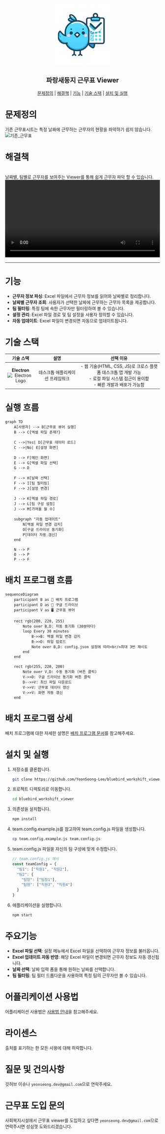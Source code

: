 <p align="center">
  <img src="blue-bird.png" alt="logo" height="200px" width="200px">
  <h2 align="center">파랑새둥지 근무표 Viewer</h2>
</p>

<p align="center">
  <a href="#문제정의">문제정의</a> | 
  <a href="#해결책">해결책</a> | 
  <a href="#기능">기능</a> | 
  <a href="#기술-스택">기술 스택</a> | 
  <a href="#설치-및-실행">설치 및 실행</a>
</p>

<p align="center">
  <h1>문제정의</h1>
  기존 근무표시트는 특정 날짜에 근무하는 근무자의 현황을 파악하기 쉽지 않습니다.
  <br>
  <img src="https://github.com/user-attachments/assets/f31d9812-ac1c-4d5b-a968-edf0b231b8dc" alt="기존_근무표">
</p>

<p align="center">
  <h1>해결책</h1>
  <br> 
  날짜별, 팀별로 근무자를 보여주는 Viewer를 통해 쉽게 근무자 파악 할 수 있습니다.
  <video src="https://github.com/user-attachments/assets/78590ca6-a9b7-45ac-be4b-86edf297a8bd" width="100%" controls>
  </video>
</p>

---

# 기능
- **근무자 정보 파싱**: Excel 파일에서 근무자 정보를 읽어와 날짜별로 정리합니다.
- **날짜별 근무자 조회**: 사용자가 선택한 날짜에 근무하는 근무자 목록을 제공합니다.
- **팀 필터링**: 특정 팀에 속한 근무자만 필터링하여 볼 수 있습니다.
- **설정 관리**: Excel 파일 경로 및 팀 설정을 사용자 정의할 수 있습니다.
- **자동 업데이트**: Excel 파일이 변경되면 자동으로 업데이트됩니다.

# 기술 스택
| 기술 스택 | 설명 | 선택 이유 |
|:-----------:|:------:|:-----------:|
| **Electron** <br/> <img src="https://www.electronjs.org/assets/img/logo.svg" width="50" height="50" alt="Electron Logo"> | 데스크톱 애플리케이션 프레임워크 | - 웹 기술(HTML, CSS, JS)로 크로스 플랫폼 데스크톱 앱 개발 가능<br/>- 로컬 파일 시스템 접근이 용이함<br/>- 빠른 개발과 배포가 가능함 |

# 실행 흐름
```mermaid
graph TD
    A[사용자] --> B[근무표 뷰어 실행]
    B --> C{엑셀 파일 존재?}
    
    C -->|Yes| D[근무표 데이터 로드]
    C -->|No| E[설정 화면]
    
    D --> F[메인 화면]
    E --> G[엑셀 파일 선택]
    G --> D
    
    F --> H[날짜 선택]
    F --> I[팀 필터링]
    F --> J[설정 변경]
    
    J --> K[엑셀 파일 경로]
    J --> L[팀 구성 설정]
    J --> M[가져올 월 수]
    
    subgraph "자동 업데이트"
        N[엑셀 파일 변경 감지]
        O[구글 드라이브 동기화]
        P[데이터 자동 갱신]
    end
    
    N --> P
    O --> P
    P --> F
```

# 배치 프로그램 흐름
```mermaid
sequenceDiagram
    participant B as 🤖 배치 프로그램
    participant D as 📁 구글 드라이브
    participant V as 🖥️ 근무표 뷰어

    rect rgb(200, 220, 255)
        Note over B,D: 자동 동기화 (30분마다)
        loop Every 30 minutes
            B->>B: 엑셀 파일 변경 감지
            B->>D: 파일 업로드
            Note over B,D: config.json 설정에 따라<br/>최대 3번 재시도
        end
    end

    rect rgb(255, 220, 200)
        Note over V,D: 수동 동기화 (버튼 클릭)
        V->>D: 구글 드라이브 동기화 버튼 클릭
        D-->>V: 최신 파일 다운로드
        V->>V: 근무표 데이터 갱신
        V->>V: 화면 자동 갱신
    end
```

# 배치 프로그램 상세
배치 프로그램에 대한 자세한 설명은 [배치 프로그램 문서](https://github.com/YeonSeong-Lee/bluebird_workshift_viewer/tree/main/batch_program)를 참고해주세요.


# 설치 및 실행
1. 저장소를 클론합니다.
   ```bash
   git clone https://github.com/YeonSeong-Lee/bluebird_workshift_viewer.git
   ```
2. 프로젝트 디렉토리로 이동합니다.
   ```bash
   cd bluebird_workshift_viewer
   ```
3. 의존성을 설치합니다.
   ```bash
   npm install
   ```
4. team.config.example.js를 참고하여 team.config.js 파일을 생성합니다.
   ```bash
   cp team.config.example.js team.config.js
   ```
5. team.config.js 파일을 자신의 팀 구성에 맞게 수정합니다.
   ```javascript
   // team.config.js 예시
   const teamConfig = {
     "팀1": ["직원1", "직원2"],
     "팀2": {
       "팀장": ["팀장1"],
       "팀원": ["직원3", "직원4"]
     }
   }
   ```

6. 애플리케이션을 실행합니다.
   ```bash
   npm start
   ```

# 주요기능
- **Excel 파일 선택**: 설정 메뉴에서 Excel 파일을 선택하여 근무자 정보를 불러옵니다.
- **Excel 업데이트 자동 반영**: 해당 Excel 파일이 변경되면 근무자 정보도 자동 갱신됩니다.
- **날짜 선택**: 날짜 입력 폼을 통해 원하는 날짜를 선택합니다.
- **팀 필터링**: 팀 필터 드롭다운을 사용하여 특정 팀의 근무자만 볼 수 있습니다.

# 어플리케이션 사용법
어플리케이션 사용법은 [사용법 안내](https://github.com/YeonSeong-Lee/bluebird_workshift_viewer/wiki/%EC%82%AC%EC%9A%A9%EB%B2%95-%EC%95%88%EB%82%B4)을 참고해주세요.

# 라이센스
출처를 표기하는 한 모든 사용에 대해 허락합니다.

# 질문 및 건의사항
 깃허브 이슈나 `yeonseong.dev@gmail.com`으로 연락주세요.

# 근무표 도입 문의
 사회복지시설에서 근무표 viewer를 도입하고 싶다면 `yeonseong.dev@gmail.com`으로 연락주시면 성심껏 도와드리겠습니다.
